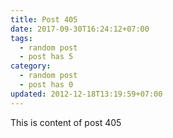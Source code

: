 ```yaml
---
title: Post 405
date: 2017-09-30T16:24:12+07:00
tags:
  - random post
  - post has 5
category:
  - random post
  - post has 0
updated: 2012-12-18T13:19:59+07:00
---
```

This is content of post 405